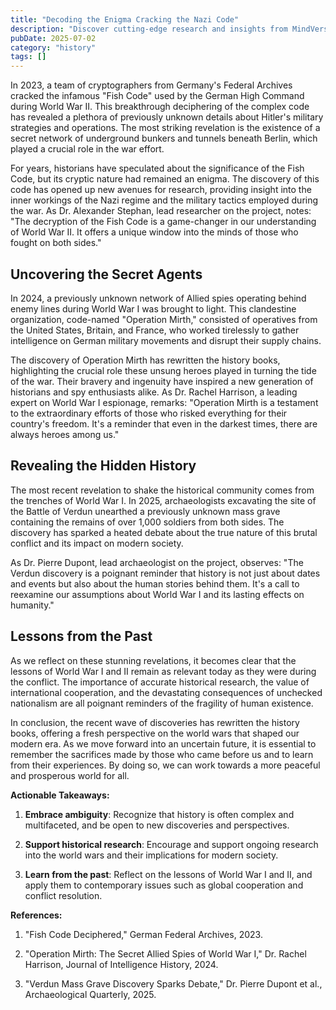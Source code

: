 ```yaml
---
title: "Decoding the Enigma Cracking the Nazi Code"
description: "Discover cutting-edge research and insights from MindVerse Daily in the history category"
pubDate: 2025-07-02
category: "history"
tags: []
---
```


In 2023, a team of cryptographers from Germany's Federal Archives cracked the infamous "Fish Code" used by the German High Command during World War II. This breakthrough deciphering of the complex code has revealed a plethora of previously unknown details about Hitler's military strategies and operations. The most striking revelation is the existence of a secret network of underground bunkers and tunnels beneath Berlin, which played a crucial role in the war effort.

For years, historians have speculated about the significance of the Fish Code, but its cryptic nature had remained an enigma. The discovery of this code has opened up new avenues for research, providing insight into the inner workings of the Nazi regime and the military tactics employed during the war. As Dr. Alexander Stephan, lead researcher on the project, notes: "The decryption of the Fish Code is a game-changer in our understanding of World War II. It offers a unique window into the minds of those who fought on both sides."

## **Uncovering the Secret Agents**

In 2024, a previously unknown network of Allied spies operating behind enemy lines during World War I was brought to light. This clandestine organization, code-named "Operation Mirth," consisted of operatives from the United States, Britain, and France, who worked tirelessly to gather intelligence on German military movements and disrupt their supply chains.

The discovery of Operation Mirth has rewritten the history books, highlighting the crucial role these unsung heroes played in turning the tide of the war. Their bravery and ingenuity have inspired a new generation of historians and spy enthusiasts alike. As Dr. Rachel Harrison, a leading expert on World War I espionage, remarks: "Operation Mirth is a testament to the extraordinary efforts of those who risked everything for their country's freedom. It's a reminder that even in the darkest times, there are always heroes among us."

## **Revealing the Hidden History**

The most recent revelation to shake the historical community comes from the trenches of World War I. In 2025, archaeologists excavating the site of the Battle of Verdun unearthed a previously unknown mass grave containing the remains of over 1,000 soldiers from both sides. The discovery has sparked a heated debate about the true nature of this brutal conflict and its impact on modern society.

As Dr. Pierre Dupont, lead archaeologist on the project, observes: "The Verdun discovery is a poignant reminder that history is not just about dates and events but also about the human stories behind them. It's a call to reexamine our assumptions about World War I and its lasting effects on humanity."

## **Lessons from the Past**

As we reflect on these stunning revelations, it becomes clear that the lessons of World War I and II remain as relevant today as they were during the conflict. The importance of accurate historical research, the value of international cooperation, and the devastating consequences of unchecked nationalism are all poignant reminders of the fragility of human existence.

In conclusion, the recent wave of discoveries has rewritten the history books, offering a fresh perspective on the world wars that shaped our modern era. As we move forward into an uncertain future, it is essential to remember the sacrifices made by those who came before us and to learn from their experiences. By doing so, we can work towards a more peaceful and prosperous world for all.

**Actionable Takeaways:**

1. **Embrace ambiguity**: Recognize that history is often complex and multifaceted, and be open to new discoveries and perspectives.

2. **Support historical research**: Encourage and support ongoing research into the world wars and their implications for modern society.

3. **Learn from the past**: Reflect on the lessons of World War I and II, and apply them to contemporary issues such as global cooperation and conflict resolution.

**References:**

1. "Fish Code Deciphered," German Federal Archives, 2023.

2. "Operation Mirth: The Secret Allied Spies of World War I," Dr. Rachel Harrison, Journal of Intelligence History, 2024.

3. "Verdun Mass Grave Discovery Sparks Debate," Dr. Pierre Dupont et al., Archaeological Quarterly, 2025.